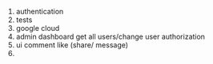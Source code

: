 1. authentication
2. tests
3. google cloud
4. admin dashboard get all users/change user authorization
5. ui comment like (share/ message)
6.

